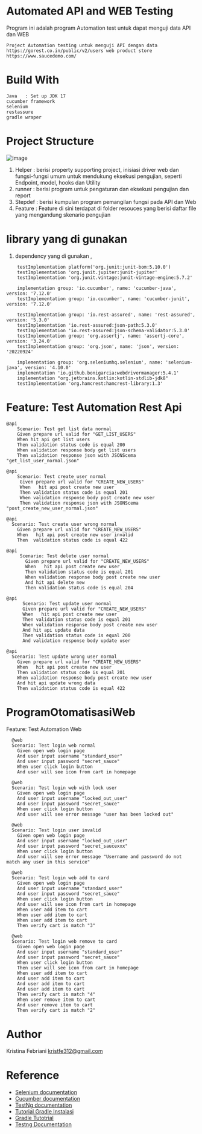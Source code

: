 ﻿# Automated API and WEB Testing 

Program ini adalah program Automation test untuk dapat menguji data API dan WEB

`Project Automation testing untuk menguji API dengan data https://gorest.co.in/public/v2/users
web product store https://www.saucedemo.com/`

# Build With 

``` Chrome : browser-actions/setup-chrome@v1.6.1
Java   : Set up JDK 17
cucumber framework
selenium 
restassure
gradle wraper
 ```

# Project Structure
![image](https://github.com/user-attachments/assets/b2351b36-8762-4653-8624-ceb38d2c37bd)



1. Helper : berisi property supporting project, inisiasi driver web dan fungsi-fungsi umum untuk mendukung eksekusi pengujian, seperti Endpoint, model, hooks dan Utility
2. runner :  berisi program untuk pengaturan dan eksekusi pengujian dan report 
3. Stepdef : berisi kumpulan program pemangilan fungsi pada API dan Web 
4. Feature : Feature di sini terdapat di folder resouces yang berisi daftar file yang mengandung skenario pengujian 


# library yang di gunakan

1. dependency yang di gunakan , 
```
    testImplementation platform('org.junit:junit-bom:5.10.0')
    testImplementation 'org.junit.jupiter:junit-jupiter'
    testImplementation 'org.junit.vintage:junit-vintage-engine:5.7.2'

    implementation group: 'io.cucumber', name: 'cucumber-java', version: '7.12.0'
    testImplementation group: 'io.cucumber', name: 'cucumber-junit', version: '7.12.0'

    testImplementation group: 'io.rest-assured', name: 'rest-assured', version: '5.3.0'
    testImplementation 'io.rest-assured:json-path:5.3.0'
    testImplementation 'io.rest-assured:json-schema-validator:5.3.0'
    testImplementation group: 'org.assertj', name: 'assertj-core', version: '3.24.0'
    testImplementation group: 'org.json', name: 'json', version: '20220924'

    implementation group: 'org.seleniumhq.selenium', name: 'selenium-java', version: '4.10.0'
    implementation 'io.github.bonigarcia:webdrivermanager:5.4.1'
    implementation "org.jetbrains.kotlin:kotlin-stdlib-jdk8"
    testImplementation 'org.hamcrest:hamcrest-library:1.3'
```
 
# Feature: Test Automation Rest Api
```
@api
    Scenario: Test get list data normal
    Given prepare url valid for "GET_LIST_USERS"
    When hit api get list users
    Then validation status code is equal 200
    When validation response body get list users
    Then validation response json with JSONScema "get_list_user_normal.json"

@api
    Scenario: Test create user normal
     Given prepare url valid for "CREATE_NEW_USERS"
     When   hit api post create new user
     Then validation status code is equal 201
     When validation response body post create new user
     Then validation response json with JSONScema "post_create_new_user_normal.json"

@api
  Scenario: Test create user wrong normal
    Given prepare url valid for "CREATE_NEW_USERS"
    When   hit api post create new user invalid
    Then  validation status code is equal 422

@api
     Scenario: Test delete user normal
       Given prepare url valid for "CREATE_NEW_USERS"
       When   hit api post create new user
       Then validation status code is equal 201
       When validation response body post create new user
       And hit api delete new
       Then validation status code is equal 204

@api
      Scenario: Test update user normal
      Given prepare url valid for "CREATE_NEW_USERS"
      When   hit api post create new user
      Then validation status code is equal 201
      When validation response body post create new user
      And hit api update data
      Then validation status code is equal 200
      And validation response body update user

@api
  Scenario: Test update wrong user normal
    Given prepare url valid for "CREATE_NEW_USERS"
    When   hit api post create new user
    Then validation status code is equal 201
    When validation response body post create new user
    And hit api update wrong data
    Then validation status code is equal 422
```
    
# ProgramOtomatisasiWeb
Feature:  Test Automation Web
```
  @web
  Scenario: Test login web normal
    Given open web login page
    And user input username "standard_user"
    And user input password "secret_sauce"
    When user click login button
    And user will see icon from cart in homepage

  @web
  Scenario: Test login web with lock user
    Given open web login page
    And user input username "locked_out_user"
    And user input password "secret_sauce"
    When user click login button
    And user will see error message "user has been locked out"

  @web
  Scenario: Test login user invalid
    Given open web login page
    And user input username "locked_out_user"
    And user input password "secret_saucexxx"
    When user click login button
    And user will see error message "Username and password do not match any user in this service"

  @web
  Scenario: Test login web add to card
    Given open web login page
    And user input username "standard_user"
    And user input password "secret_sauce"
    When user click login button
    And user will see icon from cart in homepage
    When user add item to cart
    When user add item to cart
    When user add item to cart
    Then verify cart is match "3"

  @web
  Scenario: Test login web remove to card
    Given open web login page
    And user input username "standard_user"
    And user input password "secret_sauce"
    When user click login button
    Then user will see icon from cart in homepage
    When user add item to cart
    And user add item to cart
    And user add item to cart
    And user add item to cart
    Then verify cart is match "4"
    When user remove item to cart
    And user remove item to cart
    Then verify cart is match "2"
```

# Author 
Kristina Febriani
kristfe312@gmail.com 

# Reference 
- <a href="https://www.selenium.dev/documentation/">Selenium documentation</a>
- <a href="https://cucumber.io/docs/cucumber/">Cucumber documentation</a>
- <a href="https://www.javadoc.io/doc/org.testng/testng/6.8.17/org/testng/Assert.html">TestNg documentation</a>
- <a href="https://gradle.org/install/">Tutorial Gradle Instalasi</a>
- <a href="https://www.youtube.com/playlist?list=PL-CtdCApEFH8yGJzfU_gners0ybO4MlrV">Gradle Tutotrial</a>
- <a href="https://www.javadoc.io/doc/org.testng/testng/6.8.17/org/testng/Assert.html">Testng Documentation</a>

